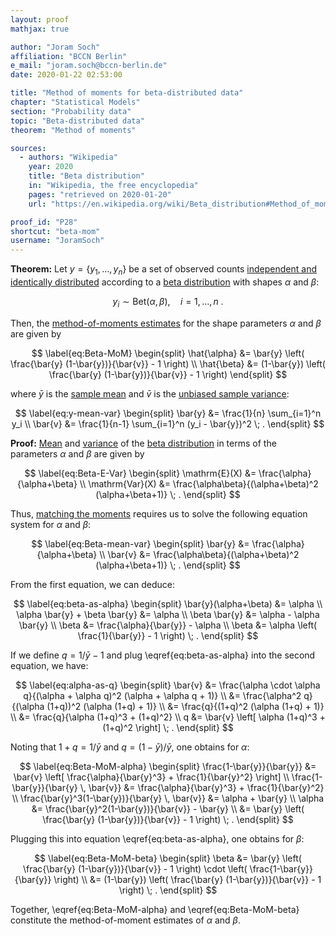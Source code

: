 ```yaml
---
layout: proof
mathjax: true

author: "Joram Soch"
affiliation: "BCCN Berlin"
e_mail: "joram.soch@bccn-berlin.de"
date: 2020-01-22 02:53:00

title: "Method of moments for beta-distributed data"
chapter: "Statistical Models"
section: "Probability data"
topic: "Beta-distributed data"
theorem: "Method of moments"

sources:
  - authors: "Wikipedia"
    year: 2020
    title: "Beta distribution"
    in: "Wikipedia, the free encyclopedia"
    pages: "retrieved on 2020-01-20"
    url: "https://en.wikipedia.org/wiki/Beta_distribution#Method_of_moments"

proof_id: "P28"
shortcut: "beta-mom"
username: "JoramSoch"
---
```



**Theorem:** Let $y = \left\lbrace y_1, \ldots, y_n \right\rbrace$ be a set of observed counts [independent and identically distributed](/D/iid) according to a [beta distribution](/D/beta) with shapes $\alpha$ and $\beta$:

$$ \label{eq:Beta}
y_i \sim \mathrm{Bet}(\alpha,\beta), \quad i = 1, \ldots, n \; .
$$

Then, the [method-of-moments estimates](/D/mom) for the shape parameters $\alpha$ and $\beta$ are given by

$$ \label{eq:Beta-MoM}
\begin{split}
\hat{\alpha} &= \bar{y} \left( \frac{\bar{y} (1-\bar{y})}{\bar{v}} - 1  \right) \\
\hat{\beta} &= (1-\bar{y}) \left( \frac{\bar{y} (1-\bar{y})}{\bar{v}} - 1  \right)
\end{split}
$$

where $\bar{y}$ is the [sample mean](/P/mean-sample) and $\bar{v}$ is the [unbiased sample variance](/P/resvar-unb):

$$ \label{eq:y-mean-var}
\begin{split}
\bar{y} &= \frac{1}{n} \sum_{i=1}^n y_i \\
\bar{v} &= \frac{1}{n-1} \sum_{i=1}^n (y_i - \bar{y})^2 \; .
\end{split}
$$


**Proof:** [Mean](/P/beta-mean) and [variance](/P/beta-var) of the [beta distribution](/D/beta) in terms of the parameters $\alpha$ and $\beta$ are given by

$$ \label{eq:Beta-E-Var}
\begin{split}
\mathrm{E}(X) &= \frac{\alpha}{\alpha+\beta} \\
\mathrm{Var}(X) &= \frac{\alpha\beta}{(\alpha+\beta)^2 (\alpha+\beta+1)} \; .
\end{split}
$$

Thus, [matching the moments](/D/mom) requires us to solve the following equation system for $\alpha$ and $\beta$:

$$ \label{eq:Beta-mean-var}
\begin{split}
\bar{y} &= \frac{\alpha}{\alpha+\beta} \\
\bar{v} &= \frac{\alpha\beta}{(\alpha+\beta)^2 (\alpha+\beta+1)} \; .
\end{split}
$$

From the first equation, we can deduce:

$$ \label{eq:beta-as-alpha}
\begin{split}
\bar{y}(\alpha+\beta) &= \alpha \\
\alpha \bar{y} + \beta \bar{y} &= \alpha \\
\beta \bar{y} &= \alpha - \alpha \bar{y} \\
\beta &= \frac{\alpha}{\bar{y}} - \alpha \\
\beta &= \alpha \left( \frac{1}{\bar{y}} - 1 \right) \; .
\end{split}
$$

If we define $q = 1/\bar{y} - 1$ and plug \eqref{eq:beta-as-alpha} into the second equation, we have:

$$ \label{eq:alpha-as-q}
\begin{split}
\bar{v} &= \frac{\alpha \cdot \alpha q}{(\alpha + \alpha q)^2 (\alpha + \alpha q + 1)} \\
&= \frac{\alpha^2 q}{(\alpha (1+q))^2 (\alpha (1+q) + 1)} \\
&= \frac{q}{(1+q)^2 (\alpha (1+q) + 1)} \\
&= \frac{q}{\alpha (1+q)^3 + (1+q)^2} \\
q &= \bar{v} \left[ \alpha (1+q)^3 + (1+q)^2 \right] \; .
\end{split}
$$

Noting that $1+q = 1/\bar{y}$ and $q = (1-\bar{y})/\bar{y}$, one obtains for $\alpha$:

$$ \label{eq:Beta-MoM-alpha}
\begin{split}
\frac{1-\bar{y}}{\bar{y}} &= \bar{v} \left[ \frac{\alpha}{\bar{y}^3} + \frac{1}{\bar{y}^2} \right] \\
\frac{1-\bar{y}}{\bar{y} \, \bar{v}} &= \frac{\alpha}{\bar{y}^3} + \frac{1}{\bar{y}^2} \\
\frac{\bar{y}^3(1-\bar{y})}{\bar{y} \, \bar{v}} &= \alpha + \bar{y} \\
\alpha &= \frac{\bar{y}^2(1-\bar{y})}{\bar{v}} - \bar{y} \\
&= \bar{y} \left( \frac{\bar{y} (1-\bar{y})}{\bar{v}} - 1 \right) \; .
\end{split}
$$

Plugging this into equation \eqref{eq:beta-as-alpha}, one obtains for $\beta$:

$$ \label{eq:Beta-MoM-beta}
\begin{split}
\beta &= \bar{y} \left( \frac{\bar{y} (1-\bar{y})}{\bar{v}} - 1 \right) \cdot \left( \frac{1-\bar{y}}{\bar{y}} \right) \\
&= (1-\bar{y}) \left( \frac{\bar{y} (1-\bar{y})}{\bar{v}} - 1 \right) \; .
\end{split}
$$

Together, \eqref{eq:Beta-MoM-alpha} and \eqref{eq:Beta-MoM-beta} constitute the method-of-moment estimates of $\alpha$ and $\beta$.